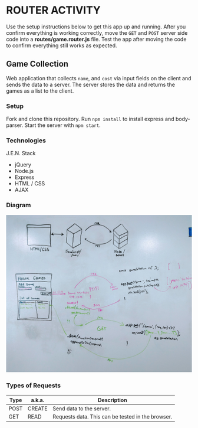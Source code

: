 # ROUTER ACTIVITY

Use the setup instructions below to get this app up and running. After you confirm everything is working correctly, move the `GET` and `POST` server side code into a **routes/game.router.js** file. Test the app after moving the code to confirm everything still works as expected.

## Game Collection

Web application that collects `name`, and `cost` via input fields on the client and sends the data to a server. The server stores the data and returns the games as a list to the client.

### Setup

Fork and clone this repository. Run `npm install` to install express and body-parser. Start the server with `npm start`.

### Technologies

J.E.N. Stack

- jQuery
- Node.js
- Express
- HTML / CSS
- AJAX

### Diagram

![full stack](diagram.jpg)

### Types of Requests

Type | a.k.a. | Description
--- | --- | ---
POST | CREATE | Send data to the server.
GET | READ | Requests data. This can be tested in the browser.
